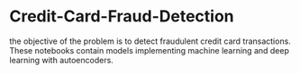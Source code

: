 # Credit-Card-Fraud-Detection


the objective of the problem is to detect fraudulent credit card transactions. These notebooks contain models implementing machine learning and deep learning with autoencoders.
